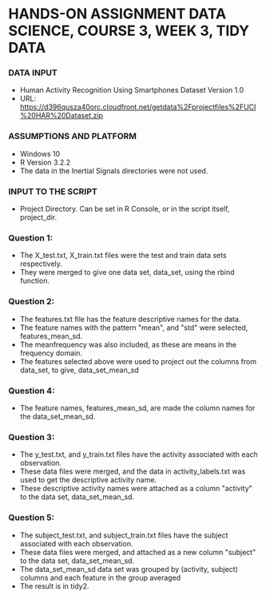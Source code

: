 # HANDS-ON ASSIGNMENT DATA SCIENCE, COURSE 3, WEEK 3, TIDY DATA

### DATA INPUT
* Human Activity Recognition Using Smartphones Dataset Version 1.0
* URL: https://d396qusza40orc.cloudfront.net/getdata%2Fprojectfiles%2FUCI%20HAR%20Dataset.zip

### ASSUMPTIONS AND PLATFORM
* Windows 10
* R Version 3.2.2
* The data in the Inertial Signals directories were not used.

### INPUT TO THE SCRIPT
* Project Directory. Can be set in R Console, or in the script itself, project_dir.

### Question 1:
* The X_test.txt, X_train.txt files were the test and train data sets respectively.
* They were merged to give one data set, data_set, using the rbind function.

### Question 2:
* The features.txt file has the feature descriptive names for the data.
* The feature names with the pattern "mean", and "std" were selected, features_mean_sd.
* The meanfrequency was also included, as these are means in the frequency domain.
* The features selected above were used to project out the columns from data_set, to give, data_set_mean_sd

### Question 4:
* The feature names, features_mean_sd, are made the column names for the data_set_mean_sd.

### Question 3:
* The y_test.txt, and y_train.txt files have the activity associated with each observation.
* These data files were merged, and the data in activity_labels.txt was used to get the descriptive activity name.
* These descriptive activity names were attached as a column "activity" to the data set, data_set_mean_sd. 

### Question 5:
* The subject_test.txt, and subject_train.txt files have the subject associated with each observation.
* These data files were merged, and attached as a new column "subject" to the data set, data_set_mean_sd.
* The data_set_mean_sd data set was grouped by (activity, subject) columns and each feature in the group averaged
* The result is in tidy2.